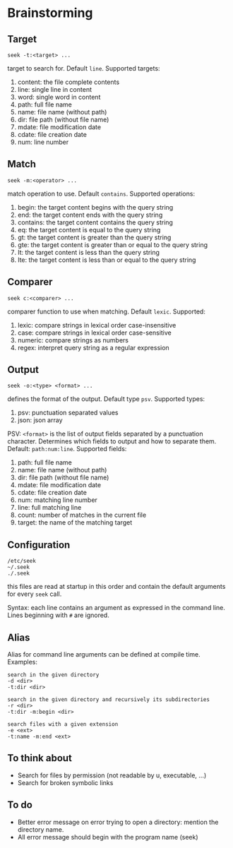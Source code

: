 # Brainstorming

## Target
    seek -t:<target> ...
target to search for. Default `line`. Supported targets:
1. content: the file complete contents
1. line: single line in content
1. word: single word in content
1. path: full file name
1. name: file name (without path)
1. dir: file path (without file name)
1. mdate: file modification date
1. cdate: file creation date
1. num: line number

## Match
    seek -m:<operator> ...
match operation to use. Default `contains`. Supported operations:
1. begin: the target content begins with the query string
1. end: the target content ends with the query string
1. contains: the target content contains the query string
1. eq: the target content is equal to the query string
1. gt: the target content is greater than the query string
1. gte: the target content is greater than or equal to the query string
1. lt: the target content is less than the query string
1. lte: the target content is less than or equal to the query string

## Comparer
    seek c:<comparer> ...
comparer function to use when matching. Default `lexic`. Supported:
1. lexic: compare strings in lexical order case-insensitive 
1. case: compare strings in lexical order case-sensitive
1. numeric: compare strings as numbers
1. regex: interpret query string as a regular expression

## Output
    seek -o:<type> <format> ...
defines the format of the output. Default type `psv`. Supported types:
1. psv: punctuation separated values
1. json: json array

PSV: `<format>` is the list of output fields separated by a punctuation character. Determines which fields to output and how to separate them. Default: `path:num:line`. Supported fields:
1. path: full file name
1. name: file name (without path)
1. dir: file path (without file name)
1. mdate: file modification date
1. cdate: file creation date
1. num: matching line number
1. line: full matching line 
1. count: number of matches in the current file
1. target: the name of the matching target

## Configuration
    /etc/seek
    ~/.seek
    ./.seek
this files are read at startup in this order and contain the default arguments for every `seek` call. 

Syntax: each line contains an argument as expressed in the command line.
Lines beginning with `#` are ignored.

## Alias
Alias for command line arguments can be defined at compile time.
Examples: 

    search in the given directory
    -d <dir>
    -t:dir <dir>

    search in the given directory and recursively its subdirectories
    -r <dir>
    -t:dir -m:begin <dir>

    search files with a given extension
    -e <ext>
    -t:name -m:end <ext>

## To think about
- Search for files by permission (not readable by u, executable, ...)
- Search for broken symbolic links

## To do
- Better error message on error trying to open a directory: mention the directory name.
- All error message should begin with the program name (seek)
